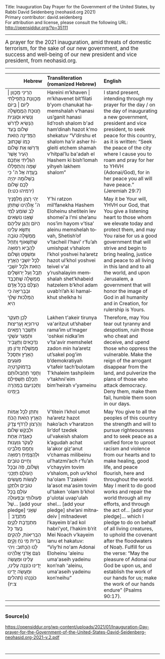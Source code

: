 <html>
<head></head>
<body>
Title: Inauguration Day Prayer for the Government of the United States, by Rabbi David Seidenberg (neohasid.org 2021)<br />
Primary contributor: david.seidenberg<br />
For attribution and license, please consult the following URL: <a href="http://opensiddur.org/?p=35111">http://opensiddur.org/?p=35111</a>
<p />
<hr />

<div class="english" style="font-size: 1.2em;">
A prayer for the 2021 inauguration, amid threats of domestic terrorism, for the sake of our new government, and the success and well-being of our new president and vice president, from neohasid.org.
</div>

<hr />

<table style="margin-left: auto;margin-right: auto;" class="draggable">
<thead><tr><th id="x" style="text-align: right;">Hebrew</th><th style="text-align: left;">Transliteration (romanized Hebrew)</th><th style="text-align: left;">English</th></tr></thead>
<tbody>
<tr><td style="vertical-align:top;">
<div class="liturgy"><span lang="he">
הַרֵינִי מְכָוֵון | מְכָוֶונֶת בִּתְּפִילָתִי
לְיוֹם | בְּיוֹם חֲנוּכָּת הַמֶמְשָׁלָה 
וְנַשִׂיא וּסְגַנִית הַנַּשִׂיא
לִדְרֹשׁ שָׁלוֹם בְּעַד הַמְּדִינָה הַזֹאת 
כְּמוֹ שֶׁכָּתוּב
וְדִרְשׁוּ אֶת שָׁלוֹם הָעִיר 
אֲשֶׁר הִגְלֵיתִי אֶתְכֶם שָׁמָּה
וְהִתְפַּלְלוּ בַעֲדָהּ אֶל ה׳ 
כִּי בִשְׁלוֹמָהּ יִהְיֶה לָכֶם שָׁלוֹם <span class="citation">(ירמיהו כט:ז)</span>
</span></div></td>
 
<td style="vertical-align:top;">
<div class="romanized-hebrew"><span lang="la">
Hareini m’khaven | m’khavenet bit’filati
b’yom chanukat hamemshalah 
v’hanasi us’ganit hanasi 
lid’rosh shalom b'ad ham’dinah hazot 
k’mo shekatuv
“V’dirshu et shalom ha'ir 
asher higleiti etchem shamah
v’hitpal’lu ba'adah el Hashem 
ki bish’lomah yihyeh lakhem shalom”
</span></div></td>
 
<td style="vertical-align:top;">
<div class="english">
I stand present, intending through my prayer 
for the day / on the day of inaugurating 
a new government, president and vice president,
to seek peace for this country, 
as it is written: 
“Seek the peace of the city 
where I cause you to roam 
and pray for her to YHVH (Adonai/God), 
for in her peace you all will have peace.” <span class="citation">(Jeremiah 29:7)</span>
</div></td></tr>


<tr><td style="vertical-align:top;">
<div class="liturgy"><span lang="he">
יְהִי רָצוֹן מִלְפָנֶיךָ ה׳ אֱלֹהֵינוּ 
שֶׁתִּתֵּן לֵב שׁוֹמֵעַ 
לְמִי שֶׁאָנוּ נוֹשְׂאִים הַיּוֹם וְהַגֵן עַלֵיהֶם
וְתִּשָׂא עַלֵינוּ מֶמְשָׁלָה טוֹבָה 
שֶׁתִשְׁאוֹף וְתַחֵל לְהַבִיא רְפוּאָה 
וּמִשְׁפָּט וְשָׁלוֹם 
לְכׇל יוֹשְבֵי הָאָרֶץ הַזֹאת 
וּלְכׇל יוֹשְׁבֵי תֵבֵל 
וְעַל יְרוּשַׁלָיִם
מֶמְשָלָה שֶׁתְּכַבֵּד הַצֶלֶם 
בְּכׇל אָדָם וּבַבְּרִיאָה
כִּי הַמַּלְכוּת שֶׁלְּךָ הִיא
</span></div></td>
 
<td style="vertical-align:top;">
<div class="romanized-hebrew"><span lang="la">
Y’hi ratzon mil’fanekha Hashem Eloheinu 
shetitein lev shomei'a 
l’mi she’anu nos’im hayom
v’tisa’ aleinu memshelah tovah, 
Shetish’of v’tacheil l’havi’ r’fu’ah 
umishpat v’shalom 
l’khol yoshvei ha’aretz hazot 
ul’khol yoshvei teivel 
v'al y’rushalayim
memshalah shet’khabeid hatzelem 
b’khol adam uvab’ri’ah
ki hamalkhut shelkha hi
</span></div></td>
 
<td style="vertical-align:top;">
<div class="english">
May it be Your will, YHVH our God, 
that You give a listening heart 
to those whom we elevate today and protect them,
and may You raise for us a good government 
that will strive and begin to bring healing, 
justice and peace 
to all living in this land 
and to all the world, 
and upon Jerusalem, 
a government that will honor the image of God 
in all humanity and in Creation, 
for rulership is Yours. 
</div></td></tr>


<tr><td style="vertical-align:top;">
<div class="liturgy"><span lang="he">
לָכֵן תְעַקֵּר טִירוּנִיָא וָעָרִיצוּת 
וּתְשַׁבֵּר רַמַאִים 
וּתְמַגֵּר עֹשְׁקֵי נִדְכָּאִים 
וְתַעֲבִיר מֶמְשֶׁלֶת 
זָדוֹן מִן הָאָרֶץ 
וּתְּסַכֵּל פּוֹגְעִים בְּדֵמוֹקרָטִיָה 
וְתָּפֵר תַחְבּוּלוֹתַם
תְכַלֵּם תַשְׁפִּילֵם וְתַכְנִיעֵם 
בִּמְהֵרָה בְיָמֵינוּ
</span></div></td>
 
<td style="vertical-align:top;">
<div class="romanized-hebrew"><span lang="la">
Lakhen t'akeir tirunya va'aritzut 
ut’shaber rama’im
ut’mager 'oshkei nidka’im 
v’ta'avir memshelet 
zadon min ha’aretz
ut’sakel pog'im b’demokratiyah 
v’tafeir tach’bulotam
T’khaleim tashpileim v’takhni'eim 
bim’heirah v’yameinu
</span></div></td>
 
<td style="vertical-align:top;">
<div class="english">
Therefore, may You tear out tyranny and despotism, 
ruin those who cheat and deceive, 
and upend those who oppress the vulnerable. 
Make the reign of the arrogant 
disappear from the land, 
and pulverize the plans of those who attack democracy. 
Deny them, make them fail, 
humble them
soon in our days. 
</div></td></tr>


<tr><td style="vertical-align:top;">
<div class="liturgy"><span lang="he">
וְתִּתֵּן לְכָל אֻמּוֹת הָאָרֶץ הַזֹאת 
הָכֹּחַ וְהַרָצוֹן 
לִרְדֹף צֶדֶק וּלְבַקֵּשׁ שָׁלוֹם 
כְּאַגֻדָה אַחַת
לֲעַקֹר גִזְעָנוּת וְחָמָס מְלִבֵּינוּ 
וּלְהַצְמִיחַ רְפוּאָה וְחַיִים טוֹבִים וְשָׁלוֹם, 
פֹּה וּבְכׇל הָעוֹלָם
תְזַכֵּנִי לַעֲשׂוֹת מַעֲשִׂים טוֹבִים 
וּלְתַקֵּן עוֹלָם 
בְּכָל פְּעוּלוֹתַי
וּבַפְּעוּלָה שֶׁל… <span class="instruction">[add your pledge]</span>
שֶׁאֲנִי מִתְנַדֵּב ׀ מִתְנַדֶּבֶת 
לְקַיֵם בְּעַד כָּל הַבְּרִיאוֹת, 
לְהַקִים בְּרִית מֵי נֹחַ 
וְקַיֵּם לָנוּ הַכָּתוּב: 
וִיהִי נֹעַם אֲדֹנָי אֱלֹהֵינוּ עָלֵינוּ
וּמַעֲשֵׂה יָדֵינוּ כּוֹנְנָה עָלֵינוּ, 
וּמַעֲשֵׂה יָדֵינוּ כּוֹנְנֵהוּ <span class="citation">(תהלים צ:יז)</span>
</span></div></td>
 
<td style="vertical-align:top;">
<div class="romanized-hebrew"><span lang="la">
V’titein l’khol umot ha’aretz hazot 
hako’ach v’haratzon 
lir’dof tzedek ul’vakeish shalom 
k’agudah achat
la'akor giz'anut v’chamas milibeinu
ul’hatzmi’ach r’fu’ah v’chayyim tovim v’shalom, 
poh uv’khol ha'olam
T’zakeini la'asot ma'asim tovim 
ul’taken 'olam 
b’khol p'ulotai
uvap'ulah shel… <span class="instruction">[add your pledge]</span> 
she’ani mitnadeiv | mitnadevet 
l’kayeim b'ad kol habri’yot, 
l’hakim b’rit Mei Noach
v’kayeim lanu et hakatuv: 
“Viy’hi no'am Adonai Eloheinu 'aleinu
uma'aseih yadeinu kon’nah 'aleinu, 
uma'aseih yadeinu kon’neihu”
</span></div></td>
 
<td style="vertical-align:top;">
<div class="english">
May You give to all the peoples of this country 
the strength and will 
to pursue righteousness and to seek peace 
as a unified force 
to uproot racism and violence from our hearts 
and to make healing, good life, and peace flourish, 
here and throughout the world.
May I merit to do good works 
and repair the world 
through all my efforts, 
and through the act of… <span class="instruction">[add your pledge]</span>… 
which I pledge to do 
on behalf of all living creatures, 
to uphold the covenant after the floodwaters of Noaḥ. 
Fulfill for us the verse: 
“May the pleasure of Adonai our God be upon us, 
and establish the work of our hands for us; 
	make the work of our hands endure” <span class="citation">(Psalms 90:17)</span>.
</div></td></tr>
</tbody></table>

<hr />

<h3>Source(s)</h3>

https://opensiddur.org/wp-content/uploads/2021/01/Inauguration-Day-prayer-for-the-Government-of-the-United-States-David-Seidenberg-neohasid.org-2021-v.2.pdf

&nbsp;

<hr />
</body>
</html>